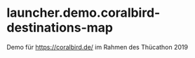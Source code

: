 # launcher.demo.coralbird-destinations-map
Demo für https://coralbird.de/ im Rahmen des Thücathon 2019
